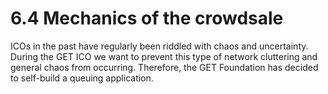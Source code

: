 # 6.4 Mechanics of the crowdsale

ICOs in the past have regularly been riddled with chaos and uncertainty. During the GET ICO we want to prevent this type of network cluttering and general chaos from occurring. Therefore, the GET Foundation has decided to self-build a queuing application.

